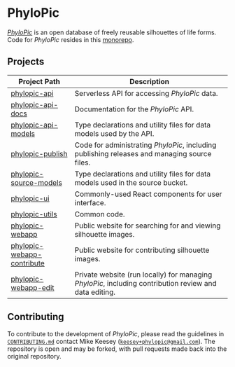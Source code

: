 # PhyloPic

_[PhyloPic](https://www.phylopic.org)_ is an open database of freely reusable silhouettes of life forms. Code for _PhyloPic_ resides in this [monorepo](https://classic.yarnpkg.com/blog/2017/08/02/introducing-workspaces/).

## Projects

| Project Path                                               | Description                                                                                            |
| ---------------------------------------------------------- | ------------------------------------------------------------------------------------------------------ |
| [phylopic-api](./phylopic-api)                             | Serverless API for accessing _PhyloPic_ data.                                                          |
| [phylopic-api-docs](./phylopic-api-docs)                   | Documentation for the _PhyloPic_ API.                                                                  |
| [phylopic-api-models](./phylopic-api-models)               | Type declarations and utility files for data models used by the API.                                   |
| [phylopic-publish](./phylopic-publish)                     | Code for administrating _PhyloPic_, including publishing releases and managing source files.           |
| [phylopic-source-models](./phylopic-source-models)         | Type declarations and utility files for data models used in the source bucket.                         |
| [phylopic-ui](./phylopic-ui)                               | Commonly-used React components for user interface.                                                     |
| [phylopic-utils](./phylopic-utils)                         | Common code.                                                                                           |
| [phylopic-webapp](./phylopic-webapp)                       | Public website for searching for and viewing silhouette images.                                        |
| [phylopic-webapp-contribute](./phylopic-webapp-contribute) | Public website for contributing silhouette images.                                                     |
| [phylopic-webapp-edit](./phylopic-webapp-edit)             | Private website (run locally) for managing _PhyloPic_, including contribution review and data editing. |

## Contributing

To contribute to the development of _PhyloPic_, please read the guidelines in [`CONTRIBUTING.md`](./CONTRIBUTING.md) contact Mike Keesey ([`keesey+phylopic@gmail.com`](keesey+phylopic@gmail.com)). The repository is open and may be forked, with pull requests made back into the original repository.
